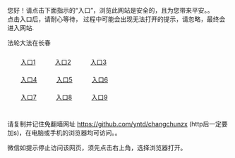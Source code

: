您好！请点击下面指示的“入口”，浏览此网站是安全的，且为您带来平安。。 <br/>
点击入口后，请耐心等待， 过程中可能会出现无法打开的提示，请忽略，最终会进入网站. </br>

法轮大法在长春<br/>
<div style="padding:10px"><a style="margin:20px" target="_blank" href="https://d2cv6u7wkf40fi.cloudfront.net/2Qpsp?xltjrkk" id="ccLink1" rel="nofollow">入口1</a> <a target="_blank" style="margin:20px" href="https://d1gn0d1gr24jxz.cloudfront.net/2Qpsp?ixwih" id="ccLink2" rel="nofollow">入口2</a> <a style="margin:20px" target="_blank" href="https://d1z41ma4j8nvdi.cloudfront.net/2Qpsp?usdojfy" id="ccLink3" rel="nofollow">入口3</a></div>

<div style="padding:10px" ><a style="margin:20px" target="_blank" href="https://d2cv6u7wkf40fi.cloudfront.net/2Qpsp?xltjrkk" id="ccLink4" rel="nofollow">入口4</a> <a style="margin:20px" href="https://d1gn0d1gr24jxz.cloudfront.net/2Qpsp?ixwih" target="_blank" id="ccLink5" rel="nofollow">入口5</a> <a style="margin:20px" href="https://d1z41ma4j8nvdi.cloudfront.net/2Qpsp?usdojfy" target="_blank" id="ccLink6" rel="nofollow">入口6</a></div>

<div style="padding:10px"><a style="margin:20px" target="_blank" href="https://d2cv6u7wkf40fi.cloudfront.net/2Qpsp?xltjrkk" id="ccLink7" rel="nofollow">入口7</a> <a style="margin:20px" href="https://d1gn0d1gr24jxz.cloudfront.net/2Qpsp?ixwih" target="_blank" id="ccLink8" rel="nofollow">入口8</a> <a style="margin:20px" target="_blank" href="https://d1z41ma4j8nvdi.cloudfront.net/2Qpsp?usdojfy" id="ccLink9" rel="nofollow">入口9</a></div>

<br/>



请复制并记住免翻墙网址 https://github.com/yntd/changchunzx (http后一定要加s)，在电脑或手机的浏览器均可访问。。<br/>

微信如提示停止访问该网页，须先点击右上角，选择浏览器打开。
